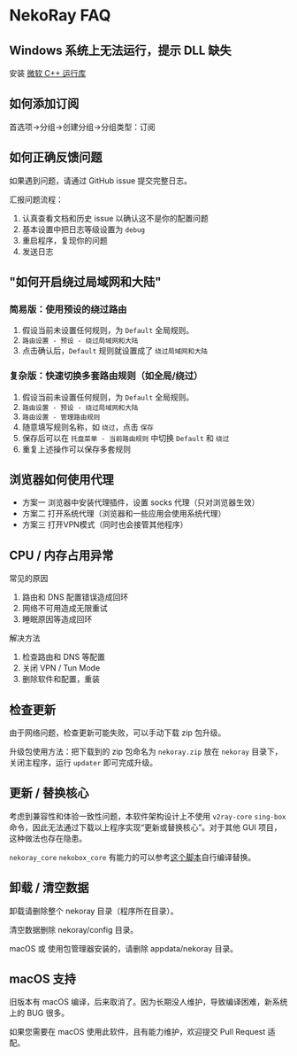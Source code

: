 # NekoRay FAQ

## Windows 系统上无法运行，提示 DLL 缺失

安装 [微软 C++ 运行库](https://aka.ms/vs/17/release/vc_redist.x64.exe)

## 如何添加订阅

首选项→分组→创建分组→分组类型：订阅

## 如何正确反馈问题

如果遇到问题，请通过 GitHub issue 提交完整日志。

汇报问题流程：

1. 认真查看文档和历史 issue 以确认这不是你的配置问题
2. 基本设置中把日志等级设置为 `debug`
3. 重启程序，复现你的问题
4. 发送日志

## "如何开启绕过局域网和大陆"

### 简易版：使用预设的绕过路由

1. 假设当前未设置任何规则，为 `Default` 全局规则。
2. `路由设置 - 预设 - 绕过局域网和大陆`
3. 点击确认后，`Default` 规则就设置成了 `绕过局域网和大陆`

### 复杂版：快速切换多套路由规则（如全局/绕过）

1. 假设当前未设置任何规则，为 `Default` 全局规则。
2. `路由设置 - 预设 - 绕过局域网和大陆`
3. `路由设置 - 管理路由规则`
4. 随意填写规则名称，如 `绕过`，点击 `保存`
5. 保存后可以在 `托盘菜单 - 当前路由规则` 中切换 `Default` 和 `绕过`
6. 重复上述操作可以保存多套规则

## 浏览器如何使用代理

* 方案一 浏览器中安装代理插件，设置 socks 代理（只对浏览器生效）
* 方案二 打开系统代理（浏览器和一些应用会使用系统代理）
* 方案三 打开VPN模式（同时也会接管其他程序）

## CPU / 内存占用异常

常见的原因

1. 路由和 DNS 配置错误造成回环
2. 网络不可用造成无限重试
3. 睡眠原因等造成回环

解决方法

1. 检查路由和 DNS 等配置
2. 关闭 VPN / Tun Mode
3. 删除软件和配置，重装

## 检查更新

由于网络问题，检查更新可能失败，可以手动下载 zip 包升级。

升级包使用方法：把下载到的 zip 包命名为 `nekoray.zip` 放在 `nekoray` 目录下，关闭主程序，运行 `updater` 即可完成升级。

## 更新 / 替换核心

考虑到兼容性和体验一致性问题，本软件架构设计上不使用 `v2ray-core` `sing-box` 命令，因此无法通过下载以上程序实现“更新或替换核心”。对于其他 GUI 项目，这种做法也存在隐患。

`nekoray_core` `nekobox_core` 有能力的可以参考[这个脚本](https://github.com/MatsuriDayo/nekoray/blob/main/libs/build_go.sh)自行编译替换。

## 卸载 / 清空数据

卸载请删除整个 nekoray 目录（程序所在目录）。

清空数据删除 nekoray/config 目录。

macOS 或 使用包管理器安装的，请删除 appdata/nekoray 目录。

## macOS 支持

旧版本有 macOS 编译，后来取消了。因为长期没人维护，导致编译困难，新系统上的 BUG 很多。

如果您需要在 macOS 使用此软件，且有能力维护，欢迎提交 Pull Request 适配。
